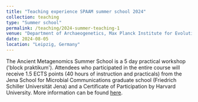 ```yaml
---
title: "Teaching experience SPAAM summer school 2024"
collection: teaching
type: "Summer school"
permalink: /teaching/2024-summer-teaching-1
venue: "Department of Archaeogenetics, Max Planck Institute for Evolutionary Anthropology"
date: 2024-08-05
location: "Leipzig, Germany"
---
```


The Ancient Metagenomics Summer School is a 5 day practical workshop ('block praktikum'). Attendees who participated in the entire course will receive 1.5 ECTS points (40 hours of instruction and practicals) from the Jena School for Microbial Communications graduate school (Friedrich Schiller Universität Jena) and a Certificate of Participation by Harvard University. More information can be found [here](https://www.spaam-community.org/wss-summer-school/#/2024/README).
